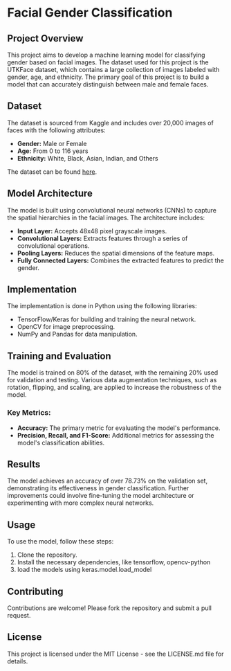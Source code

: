 # Facial Gender Classification

## Project Overview

This project aims to develop a machine learning model for classifying gender based on facial images. The dataset used for this project is the UTKFace dataset, which contains a large collection of images labeled with gender, age, and ethnicity. The primary goal of this project is to build a model that can accurately distinguish between male and female faces.

## Dataset

The dataset is sourced from Kaggle and includes over 20,000 images of faces with the following attributes:
- **Gender:** Male or Female
- **Age:** From 0 to 116 years
- **Ethnicity:** White, Black, Asian, Indian, and Others

The dataset can be found [here](https://www.kaggle.com/datasets/jangedoo/utkface-new/data).

## Model Architecture

The model is built using convolutional neural networks (CNNs) to capture the spatial hierarchies in the facial images. The architecture includes:
- **Input Layer:** Accepts 48x48 pixel grayscale images.
- **Convolutional Layers:** Extracts features through a series of convolutional operations.
- **Pooling Layers:** Reduces the spatial dimensions of the feature maps.
- **Fully Connected Layers:** Combines the extracted features to predict the gender.

## Implementation

The implementation is done in Python using the following libraries:
- TensorFlow/Keras for building and training the neural network.
- OpenCV for image preprocessing.
- NumPy and Pandas for data manipulation.

## Training and Evaluation

The model is trained on 80% of the dataset, with the remaining 20% used for validation and testing. Various data augmentation techniques, such as rotation, flipping, and scaling, are applied to increase the robustness of the model.

### Key Metrics:
- **Accuracy:** The primary metric for evaluating the model's performance.
- **Precision, Recall, and F1-Score:** Additional metrics for assessing the model's classification abilities.

## Results

The model achieves an accuracy of over 78.73% on the validation set, demonstrating its effectiveness in gender classification. Further improvements could involve fine-tuning the model architecture or experimenting with more complex neural networks.

## Usage

To use the model, follow these steps:
1. Clone the repository.
2. Install the necessary dependencies, like tensorflow, opencv-python
3. load the models using keras.model.load_model 

## Contributing

Contributions are welcome! Please fork the repository and submit a pull request.

## License

This project is licensed under the MIT License - see the LICENSE.md file for details.
